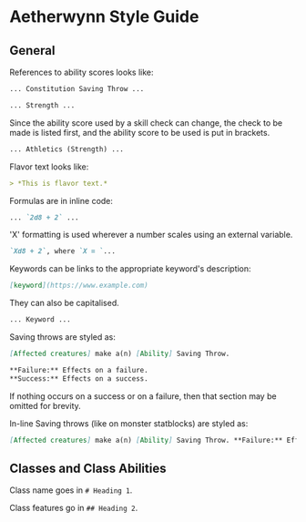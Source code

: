 # Aetherwynn Style Guide

## General

References to ability scores looks like:
```md
... Constitution Saving Throw ...
```
```md
... Strength ...
```

Since the ability score used by a skill check can change, the check to be made is listed first, and the ability score to be used is put in brackets.

```md
... Athletics (Strength) ...
```

Flavor text looks like:
```md
> *This is flavor text.*
```

Formulas are in inline code:
```md
... `2d8 + 2` ...
```

'X' formatting is used wherever a number scales using an external variable.

```md
`Xd8 + 2`, where `X = `...
```

Keywords can be links to the appropriate keyword's description:
```md
[keyword](https://www.example.com)
```

They can also be capitalised.

```md
... Keyword ...
```

Saving throws are styled as:
```md
[Affected creatures] make a(n) [Ability] Saving Throw.

**Failure:** Effects on a failure.
**Success:** Effects on a success.
```

If nothing occurs on a success or on a failure, then that section may be omitted for brevity.

In-line Saving throws (like on monster statblocks) are styled as:

```md
[Affected creatures] make a(n) [Ability] Saving Throw. **Failure:** Effects on a failure. **Success:** Effects on a success.
```

## Classes and Class Abilities

Class name goes in `# Heading 1`.

Class features go in `## Heading 2`.